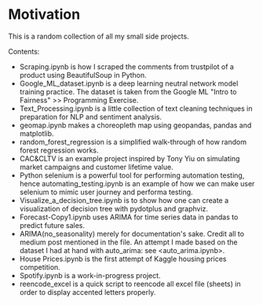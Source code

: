 # Motivation
This is a random collection of all my small side projects. 

Contents:

- Scraping.ipynb is how I scraped the comments from trustpilot of a product using BeautifulSoup in Python.
- Google_ML_dataset.ipynb is a deep learning neutral network model training practice. The dataset is taken from the Google ML "Intro to Fairness" >> Programming Exercise.
- Text_Processing.ipynb is a little collection of text cleaning techniques in preparation for NLP and sentiment analysis.
- geomap.ipynb makes a choreopleth map using geopandas, pandas and matplotlib.
- random_forest_regression is a simplified walk-through of how random forest regression works.
- CAC&CLTV is an example project inspired by Tony Yiu on simulating market campaigns and customer lifetime value.
- Python selenium is a powerful tool for performing automation testing, hence automating_testing.ipynb is an example of how we can make user selenium to mimic user journey and performa testing.
- Visualize_a_decision_tree.ipynb is to show how one can create a visualization of decision tree with pydotplus and graphviz.
- Forecast-Copy1.ipynb uses ARIMA for time series data in pandas to predict future sales. 
- ARIMA(no_seasonality) merely for documentation's sake. Credit all to medium post mentioned in the file. An attempt I made based on the dataset I had at hand with auto_arima: see <auto_arima.ipynb>.
- House Prices.ipynb is the first attempt of Kaggle housing prices competition.
- Spotify.ipynb is a work-in-progress project.
- reencode_excel is a quick script to reencode all excel file (sheets) in order to display accented letters properly.
